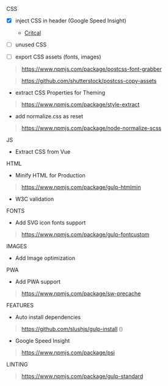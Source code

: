 CSS

- [x] inject CSS in header (Google Speed Insight)

    - [Critcal](https://www.npmjs.com/package/critical)

- [ ] unused CSS

- [ ] export CSS assets (fonts, images) 

> https://www.npmjs.com/package/postcss-font-grabber

> https://github.com/shutterstock/postcss-copy-assets
  
- extract CSS Properties for Theming 

> https://www.npmjs.com/package/style-extract

- add normalize.css as reset

> https://www.npmjs.com/package/node-normalize-scss

JS

- Extract CSS from Vue

HTML

- Minify HTML for Production

> https://www.npmjs.com/package/gulp-htmlmin

- W3C validation

FONTS

- Add SVG icon fonts support

> https://www.npmjs.com/package/gulp-fontcustom

IMAGES

- Add Image optimization

PWA

- Add PWA support

> https://www.npmjs.com/package/sw-precache

FEATURES

- Auto install dependencies

> https://github.com/slushjs/gulp-install ()

- Google Speed Insight

> https://www.npmjs.com/package/psi

LINTING

> https://www.npmjs.com/package/gulp-standard

